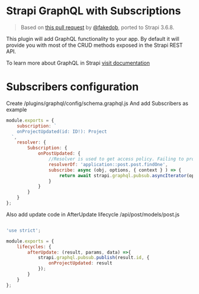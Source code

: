 # Strapi GraphQL with Subscriptions

> Based on [this pull request](https://github.com/strapi/strapi/pull/6789/) by [@fakedob](https://github.com/fakedob),
> ported to Strapi 3.6.8.

This plugin will add GraphQL functionality to your app.
By default it will provide you with most of the CRUD methods exposed in the Strapi REST API.

To learn more about GraphQL in Strapi [visit documentation](https://strapi.io/documentation/developer-docs/latest/development/plugins/graphql.html)

# Subscribers configuration

Create /plugins/graphql/config/schema.graphql.js
And add Subscribers as example
```js
module.exports = {
    subscription: `
    onProjectUpdated(id: ID!): Project
  `,
    resolver: {
        Subscription: {
            onPostUpdated: {
                //Resolver is used to get access policy. Failing to provide one, will end with 401 Forbiden
                resolverOf: 'application::post.post.findOne',
                subscribe: async (obj, options, { context } ) => {
                    return await strapi.graphql.pubsub.asyncIterator(options.id);
                }
            }
        }
    }
};
```

Also add update code in AfterUpdate lifecycle
/api/post/models/post.js
```js

'use strict';

module.exports = {
    lifecycles: {
        afterUpdate: (result, params, data) =>{
            strapi.graphql.pubsub.publish(result.id, {
                onProjectUpdated: result
            });
        }
    }
};
```
